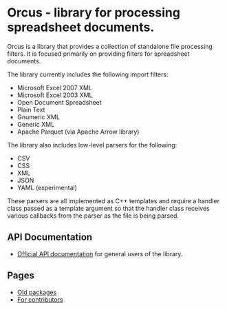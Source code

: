 Orcus - library for processing spreadsheet documents.
=====================================================

Orcus is a library that provides a collection of standalone file processing
filters.  It is focused primarily on providing filters for spreadsheet documents.

The library currently includes the following import filters:

* Microsoft Excel 2007 XML
* Microsoft Excel 2003 XML
* Open Document Spreadsheet
* Plain Text
* Gnumeric XML
* Generic XML
* Apache Parquet (via Apache Arrow library)

The library also includes low-level parsers for the following:

* CSV
* CSS
* XML
* JSON
* YAML (experimental)

These parsers are all implemented as C++ templates and require a handler class
passed as a template argument so that the handler class receives various
callbacks from the parser as the file is being parsed.

## API Documentation

* [Official API documentation](https://orcus.readthedocs.io/en/latest/) for
  general users of the library.

## Pages

* [Old packages](OLD-DOWNLOADS.md)
* [For contributors](CONTRIBUTING.md)
